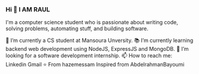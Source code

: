 ### Hi 👋 I AM RAUL

I'm a computer science student who is passionate about writing code, solving problems, automating stuff, and building software.

🔭 I’m currently a CS student at Mansoura Unversity.
📚 I’m currently learning backend web development using NodeJS, ExpressJS and MongoDB.
👯 I’m looking for a software development internship.
📫 How to reach me: Linkedin Gmail
⭐️ From hazemessam Inspired from AbdelrahmanBayoumi
